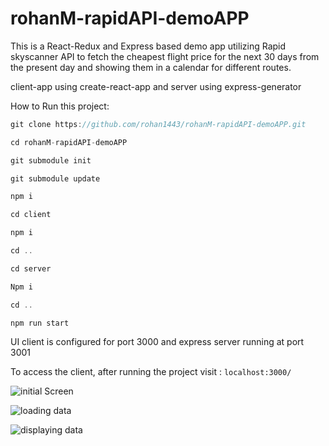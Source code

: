 # rohanM-rapidAPI-demoAPP

This is a React-Redux and Express based demo app utilizing Rapid skyscanner API to fetch the cheapest flight price for the next 30 days from the present day and showing them in a calendar for different routes.

client-app using create-react-app and server using express-generator

How to Run this project:

```javascript
git clone https://github.com/rohan1443/rohanM-rapidAPI-demoAPP.git

cd rohanM-rapidAPI-demoAPP

git submodule init

git submodule update

npm i

cd client

npm i

cd ..

cd server

Npm i

cd ..

npm run start
```

UI client is configured for port 3000 and express server running at port 3001

To access the client, after running the project visit : ```localhost:3000/```

![initial Screen](https://user-images.githubusercontent.com/12879983/63654297-61b84980-c796-11e9-962a-ddc1b3877be4.png)

![loading data](https://user-images.githubusercontent.com/12879983/63654347-d8eddd80-c796-11e9-81d3-fd02a5b768c2.png)

![displaying data](https://user-images.githubusercontent.com/12879983/63654298-63820d00-c796-11e9-9c28-724e22c53301.png)



